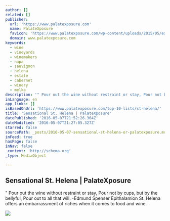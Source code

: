 ```yaml
---
author: []
related: []
publisher:
  url: 'https://www.palatexposure.com'
  name: PalateXposure
  favicon: 'https://www.palatexposure.com/wp-content/uploads/2015/05/exposure_style2-018048_-_2.jpg'
  domain: www.palatexposure.com
keywords:
  - wine
  - vineyards
  - winemakers
  - napa
  - sauvignon
  - helena
  - estate
  - cabernet
  - winery
  - melka
description: '" Pour out the wine without restraint or stay, Pour not by cups, but by the bellyful, Pour out to all that will. -Edmund Spenser Epithalamion St. Helena offers an embarrassment of riches when it comes to food and wine.'
inLanguage: en
app_links: []
isBasedOnUrl: 'https://www.palatexposure.com/top-10-lists/st-helena/'
title: 'Sensational St. Helena | PalateXposure'
datePublished: '2016-05-07T21:52:26.364Z'
dateModified: '2016-05-07T21:27:05.327Z'
starred: false
sourcePath: _posts/2016-05-07-sensational-st-helena-or-palatexposure.md
inFeed: true
hasPage: false
inNav: false
_context: 'http://schema.org'
_type: MediaObject

---
```

<article style=""><h1>Sensational St. Helena | PalateXposure</h1><p>" Pour out the wine without restraint or stay, Pour not by cups, but by the bellyful, Pour out to all that will. -Edmund Spenser Epithalamion St. Helena offers an embarrassment of riches when it comes to food and wine.</p><img src="https://www.palatexposure.com/wp-content/uploads/2014/11/brand.jpg" /></article>